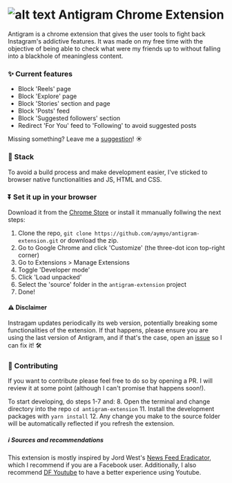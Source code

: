 # ![alt text][logo] Antigram Chrome Extension

Antigram is a chrome extension that gives the user tools to fight back Instagram's addictive
features. It was made on my free time with the objective of being able to check what were my friends
up to without falling into a blackhole of meaningless content.

### ✨  Current features

- Block 'Reels' page
- Block 'Explore' page
- Block 'Stories' section and page
- Block 'Posts' feed
- Block 'Suggested followers' section
- Redirect 'For You' feed to 'Following' to avoid suggested posts
  
Missing something? Leave me a [suggestion](https://github.com/aymyo/antigram-extension/issues)! ☀️

### 📀  Stack
To avoid a build process and make development easier, I've sticked to browser native functionalities and JS, HTML and CSS.

### ⏬  Set it up in your browser

Download it from the [Chrome Store](https://chrome.google.com/webstore/detail/antigram-explore-blocker/igbheapdmolhhmmklmkfjjjncmhihfjh "Chrome Store") or install it mmanually follwing the next steps:

1. Clone the repo, `git clone https://github.com/aymyo/antigram-extension.git` or download the zip.
2. Go to Google Chrome and click 'Customize' (the three-dot icon top-right corner)
3. Go to Extensions > Manage Extensions
4. Toggle 'Developer mode'
5. Click 'Load unpacked'
6. Select the 'source' folder in the `antigram-extension` project
7. Done!

#### ⚠️  Disclaimer
Instragam updates periodically its web version, potentially breaking some functionalities of the extension. If that happens, please ensure you are using the last version of Antigram, and if that's the case, open an [issue](https://github.com/aymyo/antigram-extension/issues) so I can fix it! 🛠️

### 🤝  Contributing
If you want to contribute please feel free to do so by opening a PR. I will review it at some point (although I can't promise that happens soon!).

To start developing, do steps 1-7 and:
8. Open the terminal and change directory into the repo `cd antigram-extension`
11. Install the development packages with `yarn install`
12. Any change you make to the source folder will be automatically reflected if you refresh the extension.


##### ℹ️  Sources and recommendations

This extension is mostly inspired by Jord West's
[News Feed Eradicator](https://github.com/jordwest/news-feed-eradicator), which I recommend if you
are a Facebook user. Additionally, I also recommend
[DF Youtube](https://chrome.google.com/webstore/detail/df-tube-distraction-free/mjdepdfccjgcndkmemponafgioodelna)
to have a better experience using Youtube.


[logo]: https://github.com/aymyo/antigram-extension/blob/main/images/ag32.png "Antigram Logo"

